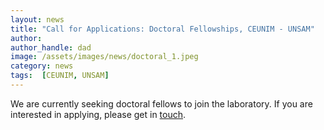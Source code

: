 ```yaml
---
layout: news
title: "Call for Applications: Doctoral Fellowships, CEUNIM - UNSAM"
author: 
author_handle: dad
image: /assets/images/news/doctoral_1.jpeg
category: news
tags:  [CEUNIM, UNSAM]
---
```

We are currently seeking doctoral fellows to join the laboratory. If you are interested in applying, please get in [touch]. 

[touch]:/assets/images/news/doctoral_1.jpeg